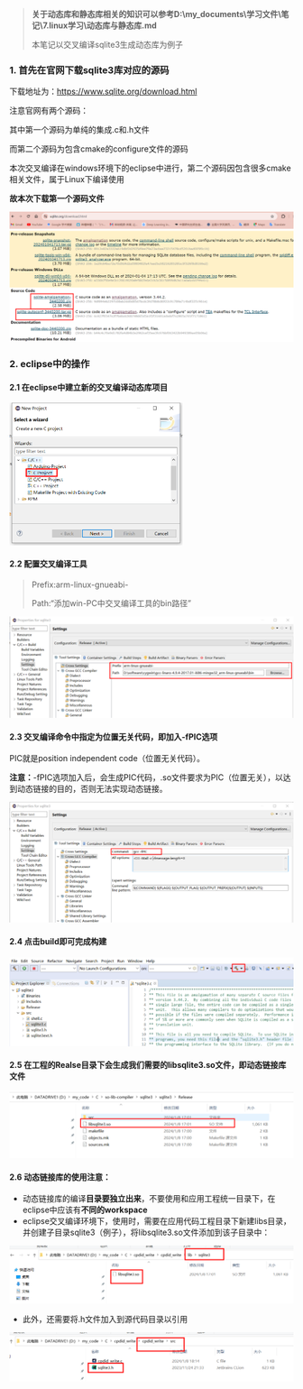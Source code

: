> **关于动态库和静态库相关的知识可以参考D:\my_documents\学习文件\笔记\7.linux学习\动态库与静态库.md**
>
> 本笔记以交叉编译sqlite3生成动态库为例子
>
> 

### 1. 首先在官网下载sqlite3库对应的源码

下载地址为：https://www.sqlite.org/download.html

注意官网有两个源码：

其中第一个源码为单纯的集成.c和.h文件

而第二个源码为包含cmake的configure文件的源码

本次交叉编译在windows环境下的eclipse中进行，第二个源码因包含很多cmake相关文件，属于Linux下编译使用

**故本次下载第一个源码文件**

<img src="../../../6.图片/image-20240108180829269.png" alt="image-20240108180829269" style="zoom:50%;" />

### 2. eclipse中的操作

#### 2.1 在eclipse中建立新的交叉编译动态库项目

<img src="../../../6.图片/image-20240108181255876.png" alt="image-20240108181255876" style="zoom:50%;" />

#### 2.2 配置交叉编译工具

>Prefix:arm-linux-gnueabi-
>
>Path:“添加win-PC中交叉编译工具的bin路径”

<img src="../../../6.图片/image-20240109093502002.png" alt="image-20240109093502002" style="zoom:50%;" />

#### 2.3 交叉编译命令中指定为位置无关代码，即加入-fPIC选项

PIC就是position independent code（位置无关代码）。

**注意：**-fPIC选项加入后，会生成PIC代码，.so文件要求为PIC（位置无关），以达到动态链接的目的，否则无法实现动态链接。

<img src="../../../6.图片/image-20240109093953930.png" alt="image-20240109093953930" style="zoom:50%;" />

#### 2.4 点击build即可完成构建

<img src="../../../6.图片/image-20240109094129477.png" alt="image-20240109094129477" style="zoom:50%;" />

#### 2.5 在工程的Realse目录下会生成我们需要的libsqlite3.so文件，即动态链接库文件

<img src="../../../6.图片/image-20240109094256566.png" alt="image-20240109094256566" style="zoom:50%;" />

#### 2.6 动态链接库的使用注意：

- 动态链接库的编译**目录要独立出来**，不要使用和应用工程统一目录下，在eclipse中应该有**不同的workspace**
- eclipse交叉编译环境下，使用时，需要在应用代码工程目录下新建libs目录，并创建子目录sqlite3（例子），将libsqlite3.so文件添加到该子目录中：

<img src="../../../6.图片/image-20240109094713465.png" alt="image-20240109094713465" style="zoom:50%;" />

- 此外，还需要将.h文件加入到源代码目录以引用


<img src="../../../6.图片/image-20240109094829736.png" alt="image-20240109094829736" style="zoom:50%;" />
